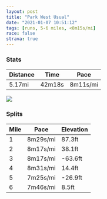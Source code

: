 ```yaml
---
layout: post
title: "Park West Usual"
date: "2021-01-07 10:51:12"
tags: [runs, 5-6 miles, <8m15s/mi]
race: false
strava: true
---
```


### Stats

| Distance | Time | Pace |
|----------|------|------|
|5.17mi|42m18s|8m11s/mi|

<img src='https://maps.googleapis.com/maps/api/staticmap?maptype=roadmap&path=enc:ov~wFx{hbMMFOXAZOb@E`@KTMl@C\?VGT]r@CPEDETMZQ\{@PMP@LHPBd@AJOb@Ed@g@vAa@p@Gb@U~@Wd@GPKn@GPc@p@Ot@Ur@@v@h@jAPtA?VKp@mCxHm@pCK^IRGXNx@Cn@Kn@Sv@Il@C`AMr@Qj@]n@Wd@YZi@xAMROf@YrCGlBM\IbA@\Jh@Th@^b@RJTFx@CLCHE^m@Ha@PqBH[b@m@n@YZCf@Bf@EpBs@FAj@Fl@XZTRRx@fBb@jA`@vB^bAd@^bAZf@R^^Td@Rt@Lr@Hn@ZzARj@Xj@`@d@`@\\T`Bz@pAd@d@VnAf@VR\\p@`An@tBDJRV`@R^LZH~AE\Ef@Bj@\f@j@Vf@Pn@fAzEj@jAt@`Az@v@dAn@p@ZhATj@@f@An@S~@Of@Wb@MfAOz@L^PfA|@f@f@`BlBnAbDFH|@v@^HL@fBYr@EVBRBRHf@d@j@Vb@f@NVz@jBj@dAf@z@RT~@r@lBfBb@p@Th@HZh@lArArB`@\h@\VBJDfAJ^IVCNDt@?f@En@A`AEh@@b@JXNXT`@r@Ph@^hCR`@ZXnBnAv@X|@d@pA^f@Hb@P`@XTDzAlAZ^Vd@Zt@x@lAVl@tA`B^r@`@b@j@Td@Zh@TTBVNhARTNN`@PrAZzAB`@G^CB[JARBRBABDPp@p@Zf@QRg@RWJGZbA`@Z\ZJ\@Vv@TRT^X\LXVZd@TNDCDIPGVN\h@x@^j@D`@`@^p@Dd@H\LTBNV^^X^^LFTBt@^HDRCPD^l@LLNBLJFLpAr@r@hBX^LLZDPJd@Lp@BvAn@pAt@f@NdAFj@Zd@DJFN?DC@KSOGFFJJFBb@d@VNNJXEp@[jALr@CX[rACNBf@AVGTUn@YZa@p@M`@AJ@JPV\HNJF?^v@\`@CJKEE?CF@Dl@dAZVh@Nx@d@^ZdAX^PFD?FMFBBPG~@D`A^TL`@^|@j@\^h@Jt@Xb@v@XTRJd@f@J\YRQ\Sh@Y|@ANFd@Ej@?TET?L&key=AIzaSyC1MId7bFpkLXNAaYhBSTb8jLyiSqzbDtM&size=800x800&markers=color:yellow|label:S|40.7948,-73.94253&markers=color:green|label:F|40.75585999999995,-73.99650000000014'>

### Splits

| Mile | Pace | Elevation |
|------|------|-----------|
|1|8m29s/mi|87.3ft|
|2|8m17s/mi|38.1ft|
|3|8m17s/mi|-63.6ft|
|4|8m31s/mi|14.4ft|
|5|7m25s/mi|-26.9ft|
|6|7m46s/mi|8.5ft|

